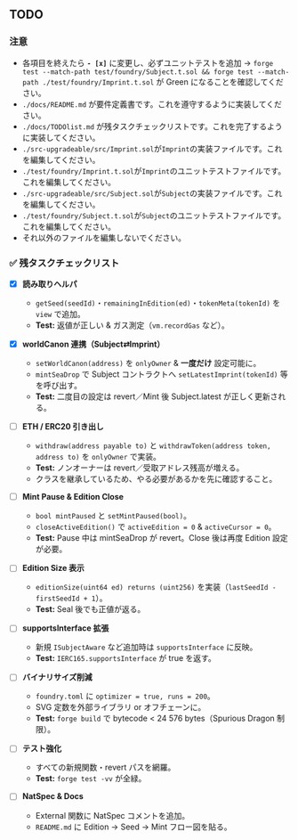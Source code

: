 ## TODO

### 注意
- 各項目を終えたら **`- [x]`** に変更し、必ずユニットテストを追加 → `forge test --match-path test/foundry/Subject.t.sol && forge test --match-path ./test/foundry/Imprint.t.sol` が Green になることを確認してください。
- `./docs/README.md` が要件定義書です。これを遵守するように実装してください。
- `./docs/TODOlist.md` が残タスクチェックリストです。これを完了するように実装してください。
- `./src-upgradeable/src/Imprint.sol`が`Imprint`の実装ファイルです。これを編集してください。
- `./test/foundry/Imprint.t.sol`が`Imprint`のユニットテストファイルです。これを編集してください。
- `./src-upgradeable/src/Subject.sol`が`Subject`の実装ファイルです。これを編集してください。
- `./test/foundry/Subject.t.sol`が`Subject`のユニットテストファイルです。これを編集してください。
- それ以外のファイルを編集しないでください。

### ✅ 残タスクチェックリスト

- [x] **読み取りヘルパ**  
  - `getSeed(seedId)`・`remainingInEdition(ed)`・`tokenMeta(tokenId)` を `view` で追加。  
  - **Test:** 返値が正しい & ガス測定（`vm.recordGas` など）。

- [x] **worldCanon 連携（Subject⇄Imprint）**  
  - `setWorldCanon(address)` を `onlyOwner` & **一度だけ** 設定可能に。  
  - `mintSeaDrop` で Subject コントラクトへ `setLatestImprint(tokenId)` 等を呼び出す。  
  - **Test:** 二度目の設定は revert／Mint 後 Subject.latest が正しく更新される。

- [ ] **ETH / ERC20 引き出し**  
  - `withdraw(address payable to)` と `withdrawToken(address token, address to)` を `onlyOwner` で実装。  
  - **Test:** ノンオーナーは revert／受取アドレス残高が増える。
  - クラスを継承しているため、やる必要があるかを先に確認すること。

- [ ] **Mint Pause & Edition Close**  
  - `bool mintPaused` と `setMintPaused(bool)`。  
  - `closeActiveEdition()` で `activeEdition = 0` & `activeCursor = 0`。  
  - **Test:** Pause 中は mintSeaDrop が revert。Close 後は再度 Edition 設定が必要。

- [ ] **Edition Size 表示**  
  - `editionSize(uint64 ed) returns (uint256)` を実装（`lastSeedId - firstSeedId + 1`）。  
  - **Test:** Seal 後でも正値が返る。

- [ ] **supportsInterface 拡張**  
  - 新規 `ISubjectAware` など追加時は `supportsInterface` に反映。  
  - **Test:** `IERC165.supportsInterface` が true を返す。

- [ ] **バイナリサイズ削減**  
  - `foundry.toml` に `optimizer = true, runs = 200`。  
  - SVG 定数を外部ライブラリ or オフチェーンに。  
  - **Test:** `forge build` で bytecode < 24 576 bytes（Spurious Dragon 制限）。

- [ ] **テスト強化**  
  - すべての新規関数・revert パスを網羅。  
  - **Test:** `forge test -vv` が全緑。

- [ ] **NatSpec & Docs**  
  - External 関数に NatSpec コメントを追加。  
  - `README.md` に Edition → Seed → Mint フロー図を貼る。